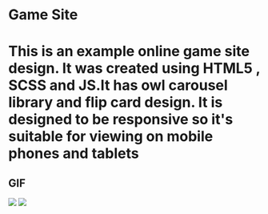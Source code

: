 # Game Site
<h1>This is an example online game site design. It was created using HTML5 , SCSS and JS.It has owl carousel library and flip card design. It is designed to be responsive so it's suitable for viewing on mobile phones and tablets </h1>

<h2>GIF</h2>

![](proje_gif)
![](proje_gif.gif)

